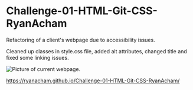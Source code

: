 # Challenge-01-HTML-Git-CSS-RyanAcham
Refactoring of a client's webpage due to accessibility issues.

Cleaned up classes in style.css file, added alt attributes, changed title and fixed some linking issues.

![Picture of current webpage.](https://github.com/RyanAcham/Challenge-01-HTML-Git-CSS-RyanAcham/blob/main/sample%20image/Screenshot%202022-05-12%20at%2000-27-29%20Horiseon%20Landing%20Page.png?raw=true)

https://ryanacham.github.io/Challenge-01-HTML-Git-CSS-RyanAcham/
